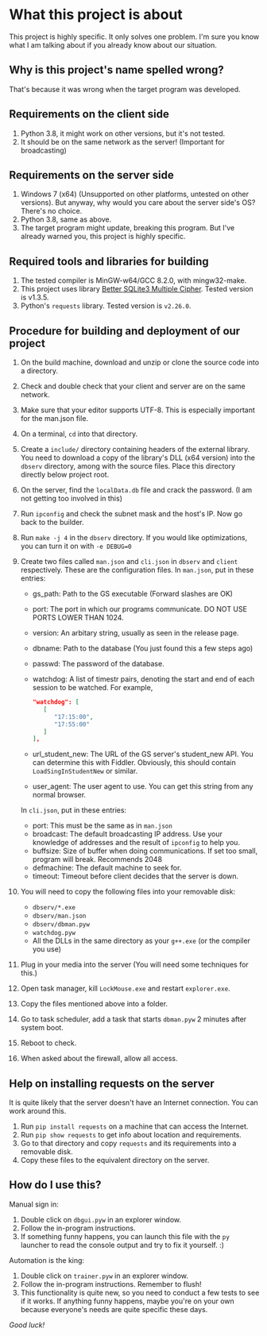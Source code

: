 # What this project is about

This project is highly specific. It only solves one problem.
I'm sure you know what I am talking about if you already know about our situation.

## Why is this project's name spelled wrong?

That's because it was wrong when the target program was developed.

## Requirements on the client side

1. Python 3.8, it might work on other versions, but it's not tested.
2. It should be on the same network as the server! (Important for broadcasting)

## Requirements on the server side

1. Windows 7 (x64) (Unsupported on other platforms, untested on other versions).
   But anyway, why would you care about the server side's OS? There's no choice.
2. Python 3.8, same as above.
3. The target program might update, breaking this program. But I've already warned
   you, this project is highly specific.

## Required tools and libraries for building

1. The tested compiler is MinGW-w64/GCC 8.2.0, with mingw32-make.
2. This project uses library
   [Better SQLite3 Multiple Cipher](https://github.com/utelle/SQLite3MultipleCiphers).
   Tested version is v1.3.5.
3. Python's `requests` library. Tested version is `v2.26.0`.

## Procedure for building and deployment of our project

1. On the build machine, download and unzip or clone the source code into a directory.
2. Check and double check that your client and server are on the same network.
3. Make sure that your editor supports UTF-8. This is especially important for the man.json file.
4. On a terminal, `cd` into that directory.
5. Create a `include/` directory containing headers of the external library. You need to download
   a copy of the library's DLL (x64 version) into the `dbserv` directory, among with the source files.
   Place this directory directly below project root.
6. On the server, find the `localData.db` file and crack the password.
   (I am not getting too involved in this)
7. Run `ipconfig` and check the subnet mask and the host's IP. Now go back to the builder.
8. Run `make -j 4` in the `dbserv` directory.
   If you would like optimizations, you can turn it on with `-e DEBUG=0`
9. Create two files called `man.json` and `cli.json` in `dbserv` and `client` respectively.
   These are the configuration files.
    In `man.json`, put in these entries:

    * gs_path: Path to the GS executable (Forward slashes are OK)
    * port: The port in which our programs communicate. DO NOT USE PORTS LOWER THAN 1024.
    * version: An arbitary string, usually as seen in the release page.
    * dbname: Path to the database (You just found this a few steps ago)
    * passwd: The password of the database.
    * watchdog: A list of timestr pairs, denoting the start and end of each session to be watched.
      For example,

      ```json
      "watchdog": [
         [
            "17:15:00",
            "17:55:00"
         ]
      ],
      ```

    * url_student_new: The URL of the GS server's student_new API. You can determine this with Fiddler.
      Obviously, this should contain `LoadSingInStudentNew` or similar.
    * user_agent: The user agent to use. You can get this string from any normal browser.

    In `cli.json`, put in these entries:

    * port: This must be the same as in `man.json`
    * broadcast: The default broadcasting IP address. Use your knowledge of addresses and the result
      of `ipconfig` to help you.
    * buffsize: Size of buffer when doing communications. If set too small, program will break.
      Recommends 2048
    * defmachine: The default machine to seek for.
    * timeout: Timeout before client decides that the server is down.

10. You will need to copy the following files into your removable disk:

    * `dbserv/*.exe`
    * `dbserv/man.json`
    * `dbserv/dbman.pyw`
    * `watchdog.pyw`
    * All the DLLs in the same directory as your `g++.exe` (or the compiler you use)

11. Plug in your media into the server (You will need some techniques for this.)
12. Open task manager, kill `LockMouse.exe` and restart `explorer.exe`.
13. Copy the files mentioned above into a folder.
14. Go to task scheduler, add a task that starts `dbman.pyw` 2 minutes after system boot.
15. Reboot to check.
16. When asked about the firewall, allow all access.

## Help on installing requests on the server

It is quite likely that the server doesn't have an Internet connection. You can work around
this.

1. Run `pip install requests` on a machine that can access the Internet.
2. Run `pip show requests` to get info about location and requirements.
3. Go to that directory and copy `requests` and its requirements into a removable disk.
4. Copy these files to the equivalent directory on the server.

## How do I use this?

Manual sign in:

1. Double click on `dbgui.pyw` in an explorer window.
2. Follow the in-program instructions.
3. If something funny happens, you can launch this file with the `py` launcher to read the console
   output and try to fix it yourself. :)

Automation is the king:

1. Double click on `trainer.pyw` in an explorer window.
2. Follow the in-program instructions. Remember to flush!
3. This functionality is quite new, so you need to conduct a few tests to see if it works. If anything
   funny happens, maybe you're on your own because everyone's needs are quite specific these days.

*Good luck!*
